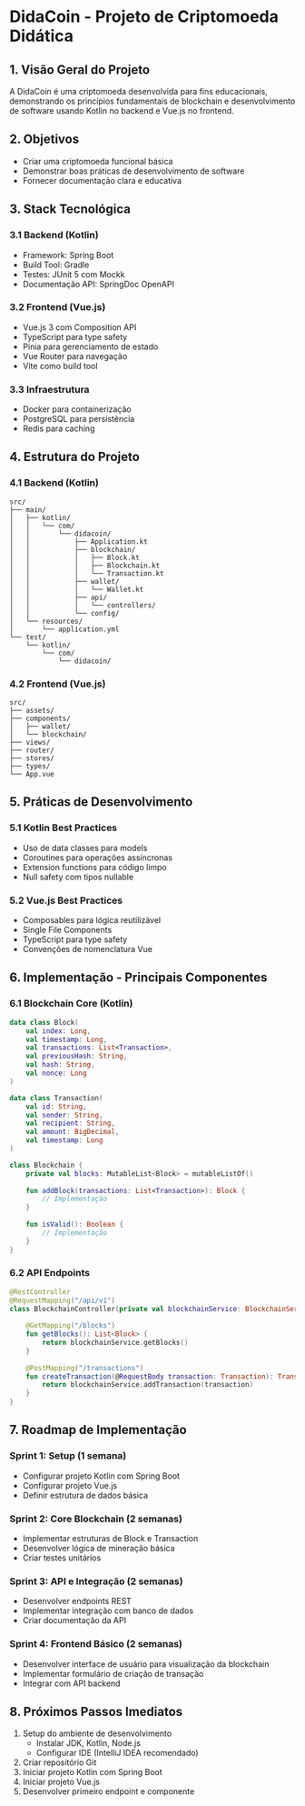 # DidaCoin - Projeto de Criptomoeda Didática

## 1. Visão Geral do Projeto
A DidaCoin é uma criptomoeda desenvolvida para fins educacionais, demonstrando os princípios fundamentais de blockchain e desenvolvimento de software usando Kotlin no backend e Vue.js no frontend.

## 2. Objetivos
- Criar uma criptomoeda funcional básica
- Demonstrar boas práticas de desenvolvimento de software
- Fornecer documentação clara e educativa

## 3. Stack Tecnológica

### 3.1 Backend (Kotlin)
- Framework: Spring Boot
- Build Tool: Gradle
- Testes: JUnit 5 com Mockk
- Documentação API: SpringDoc OpenAPI

### 3.2 Frontend (Vue.js)
- Vue.js 3 com Composition API
- TypeScript para type safety
- Pinia para gerenciamento de estado
- Vue Router para navegação
- Vite como build tool

### 3.3 Infraestrutura
- Docker para containerização
- PostgreSQL para persistência
- Redis para caching

## 4. Estrutura do Projeto

### 4.1 Backend (Kotlin)
```
src/
├── main/
│   ├── kotlin/
│   │   └── com/
│   │       └── didacoin/
│   │           ├── Application.kt
│   │           ├── blockchain/
│   │           │   ├── Block.kt
│   │           │   ├── Blockchain.kt
│   │           │   └── Transaction.kt
│   │           ├── wallet/
│   │           │   └── Wallet.kt
│   │           ├── api/
│   │           │   └── controllers/
│   │           └── config/
│   └── resources/
│       └── application.yml
└── test/
    └── kotlin/
        └── com/
            └── didacoin/
```

### 4.2 Frontend (Vue.js)
```
src/
├── assets/
├── components/
│   ├── wallet/
│   └── blockchain/
├── views/
├── router/
├── stores/
├── types/
└── App.vue
```

## 5. Práticas de Desenvolvimento

### 5.1 Kotlin Best Practices
- Uso de data classes para models
- Coroutines para operações assíncronas
- Extension functions para código limpo
- Null safety com tipos nullable

### 5.2 Vue.js Best Practices
- Composables para lógica reutilizável
- Single File Components
- TypeScript para type safety
- Convenções de nomenclatura Vue

## 6. Implementação - Principais Componentes

### 6.1 Blockchain Core (Kotlin)
```kotlin
data class Block(
    val index: Long,
    val timestamp: Long,
    val transactions: List<Transaction>,
    val previousHash: String,
    val hash: String,
    val nonce: Long
)

data class Transaction(
    val id: String,
    val sender: String,
    val recipient: String,
    val amount: BigDecimal,
    val timestamp: Long
)

class Blockchain {
    private val blocks: MutableList<Block> = mutableListOf()
    
    fun addBlock(transactions: List<Transaction>): Block {
        // Implementação
    }
    
    fun isValid(): Boolean {
        // Implementação
    }
}
```

### 6.2 API Endpoints
```kotlin
@RestController
@RequestMapping("/api/v1")
class BlockchainController(private val blockchainService: BlockchainService) {
    
    @GetMapping("/blocks")
    fun getBlocks(): List<Block> {
        return blockchainService.getBlocks()
    }
    
    @PostMapping("/transactions")
    fun createTransaction(@RequestBody transaction: Transaction): Transaction {
        return blockchainService.addTransaction(transaction)
    }
}
```

## 7. Roadmap de Implementação

### Sprint 1: Setup (1 semana)
- Configurar projeto Kotlin com Spring Boot
- Configurar projeto Vue.js
- Definir estrutura de dados básica

### Sprint 2: Core Blockchain (2 semanas)
- Implementar estruturas de Block e Transaction
- Desenvolver lógica de mineração básica
- Criar testes unitários

### Sprint 3: API e Integração (2 semanas)
- Desenvolver endpoints REST
- Implementar integração com banco de dados
- Criar documentação da API

### Sprint 4: Frontend Básico (2 semanas)
- Desenvolver interface de usuário para visualização da blockchain
- Implementar formulário de criação de transação
- Integrar com API backend

## 8. Próximos Passos Imediatos
1. Setup do ambiente de desenvolvimento
   - Instalar JDK, Kotlin, Node.js
   - Configurar IDE (IntelliJ IDEA recomendado)
2. Criar repositório Git
3. Iniciar projeto Kotlin com Spring Boot
4. Iniciar projeto Vue.js
5. Desenvolver primeiro endpoint e componente

